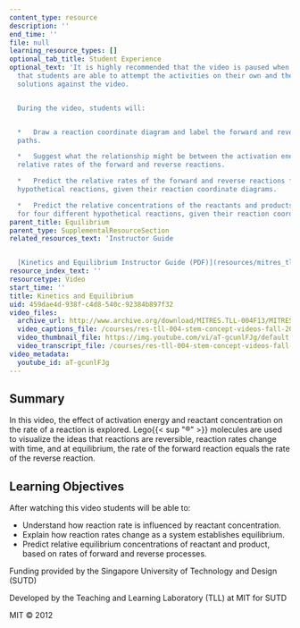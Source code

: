 ```yaml
---
content_type: resource
description: ''
end_time: ''
file: null
learning_resource_types: []
optional_tab_title: Student Experience
optional_text: 'It is highly recommended that the video is paused when prompted so
  that students are able to attempt the activities on their own and then check their
  solutions against the video.


  During the video, students will:


  *   Draw a reaction coordinate diagram and label the forward and reverse reaction
  paths.

  *   Suggest what the relationship might be between the activation energy and the
  relative rates of the forward and reverse reactions.

  *   Predict the relative rates of the forward and reverse reactions for four different
  hypothetical reactions, given their reaction coordinate diagrams.

  *   Predict the relative concentrations of the reactants and products at equilibrium
  for four different hypothetical reactions, given their reaction coordinate diagrams.'
parent_title: Equilibrium
parent_type: SupplementalResourceSection
related_resources_text: 'Instructor Guide


  [Kinetics and Equilibrium Instructor Guide (PDF)](resources/mitres_tll-004f13_kin_ig)'
resource_index_text: ''
resourcetype: Video
start_time: ''
title: Kinetics and Equilibrium
uid: 459dae4d-938f-c4d8-540c-92384b897f32
video_files:
  archive_url: http://www.archive.org/download/MITRES.TLL-004F13/MITRES_TLL-004F13_kinetics_and_equilibrium_300k.mp4
  video_captions_file: /courses/res-tll-004-stem-concept-videos-fall-2013/789ad5df138c5a39ad710bc4e1d0f045_aT-gcunlFJg.vtt
  video_thumbnail_file: https://img.youtube.com/vi/aT-gcunlFJg/default.jpg
  video_transcript_file: /courses/res-tll-004-stem-concept-videos-fall-2013/dedf30cb260153098fdfe83adee895b1_aT-gcunlFJg.pdf
video_metadata:
  youtube_id: aT-gcunlFJg
---
```


Summary
-------

In this video, the effect of activation energy and reactant concentration on the rate of a reaction is explored. Lego{{< sup "®" >}} molecules are used to visualize the ideas that reactions are reversible, reaction rates change with time, and at equilibrium, the rate of the forward reaction equals the rate of the reverse reaction.

Learning Objectives
-------------------

After watching this video students will be able to:

*   Understand how reaction rate is influenced by reactant concentration.
*   Explain how reaction rates change as a system establishes equilibrium.
*   Predict relative equilibrium concentrations of reactant and product, based on rates of forward and reverse processes.

Funding provided by the Singapore University of Technology and Design (SUTD)

Developed by the Teaching and Learning Laboratory (TLL) at MIT for SUTD

MIT © 2012